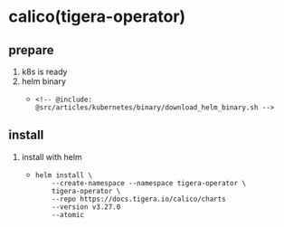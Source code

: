 # calico(tigera-operator)

## prepare

1. k8s is ready
2. helm binary
    * ```shell
      <!-- @include: @src/articles/kubernetes/binary/download_helm_binary.sh -->
      ```

## install

1. install with helm
    * ```shell
      helm install \
          --create-namespace --namespace tigera-operator \
          tigera-operator \
          --repo https://docs.tigera.io/calico/charts
          --version v3.27.0
          --atomic
      ```
